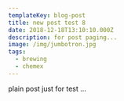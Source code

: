 ```yaml
---
templateKey: blog-post
title: new post test 8
date: 2018-12-18T13:10:10.000Z
description: for post paging...
image: /img/jumbotron.jpg
tags:
  - brewing
  - chemex
---
```


plain post just for test ...